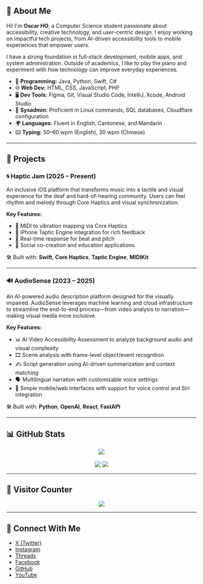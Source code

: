 ## 👋 About Me
Hi! I'm **Oscar HO**, a Computer Science student passionate about accessibility, creative technology, and user-centric design. I enjoy working on impactful tech projects, from AI-driven accessibility tools to mobile experiences that empower users.

I have a strong foundation in full-stack development, mobile apps, and system administration. Outside of academics, I like to play the piano and experiment with how technology can improve everyday experiences.

- 🧠 **Programming:** Java, Python, Swift, C#
- 🌐 **Web Dev:** HTML, CSS, JavaScript, PHP
- 🖥️ **Dev Tools:** Figma, Git, Visual Studio Code, IntelliJ, Xcode, Android Studio
- 🐧 **Sysadmin:** Proficient in Linux commands, SQL databases, Cloudflare configuration
- 🌍 **Languages:** Fluent in English, Cantonese, and Mandarin
- ⌨️ **Typing:** 50–60 wpm (English), 30 wpm (Chinese)

---

## 🚀 Projects

### 🌀 Haptic Jam (2025 – Present)
An inclusive iOS platform that transforms music into a tactile and visual experience for the deaf and hard-of-hearing community. Users can feel rhythm and melody through Core Haptics and visual synchronization.

**Key Features:**
- 🎼 MIDI to vibration mapping via Core Haptics
- 📲 iPhone Taptic Engine integration for rich feedback
- 🔁 Real-time response for beat and pitch
- 👥 Social co-creation and education applications

🛠️ Built with: **Swift**, **Core Haptics**, **Taptic Engine**, **MIDIKit**  

---

### 🔊 AudioSense (2023 – 2025)
An AI-powered audio description platform designed for the visually impaired. AudioSense leverages machine learning and cloud infrastructure to streamline the end-to-end process—from video analysis to narration—making visual media more inclusive.

**Key Features:**
- 📊 AI Video Accessibility Assessment to analyze background audio and visual complexity
- 🎞️ Scene analysis with frame-level object/event recognition
- ✍️ Script generation using AI-driven summarization and context matching
- 🗣️ Multilingual narration with customizable voice settings
- 📱 Simple mobile/web interfaces with support for voice control and Siri integration

🛠️ Built with: **Python**, **OpenAI**, **React**, **FastAPI**

---

## 📊 GitHub Stats
<div align="center">
  <img src="https://github-profile-summary-cards.vercel.app/api/cards/profile-details?username=Flucus&theme=dark" />
  <br><br>
  <img src="https://github-readme-stats.vercel.app/api?username=Flucus&count_private=true&show_icons=true&theme=dark" />
  <img src="https://github-readme-stats.vercel.app/api/top-langs/?username=Flucus&layout=compact&langs_count=12&theme=dark" />
</div>

---

## 👀 Visitor Counter
<p align="center">
  <img src="https://profile-counter.glitch.me/Flucus/count.svg" />
</p>

---

## 🔗 Connect With Me
- [X (Twitter)](https://x.com/Flucus0929/)
- [Instagram](https://www.instagram.com/flucus.idv.hk/)
- [Threads](https://www.threads.net/@flucus.idv.hk/)
- [Facebook](https://www.facebook.com/flucus0929)
- [GitHub](https://github.com/Flucus)
- [YouTube](https://www.youtube.com/channel/UCDPqwAfdIp-YyGrNL7T4n6g)
